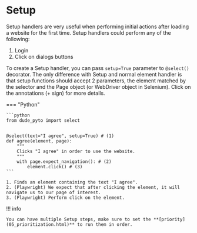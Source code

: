 # Setup

Setup handlers are very useful when performing initial actions after loading a website for the first time.
Setup handlers could perform any of the following:

1. Login
2. Click on dialogs buttons

To create a Setup handler, you can pass `setup=True` parameter to `@select()` decorator.
The only difference with Setup and normal element handler is that setup functions should accept 2 parameters, the element matched by the selector and the Page object (or WebDriver object in Selenium).
Click on the annotations (+ sign) for more details.

=== "Python"

    ```python
    from dude_pyto import select


    @select(text="I agree", setup=True) # (1)
    def agree(element, page):
        """
        Clicks "I agree" in order to use the website.
        """
        with page.expect_navigation(): # (2)
            element.click() # (3)
    ```

    1. Finds an element containing the text "I agree".
    2. (Playwright) We expect that after clicking the element, it will navigate us to our page of interest.
    3. (Playwright) Perform click on the element.

!!! info

    You can have multiple Setup steps, make sure to set the **[priority](05_prioritization.html)** to run them in order.
